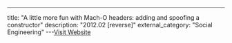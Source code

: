 ---
title: "A little more fun with Mach-O headers: adding and spoofing a constructor"
description: "2012.02 [reverse]"
external_category: "Social Engineering"
---[Visit Website](https://reverse.put.as/2012/02/06/a-little-more-fun-with-mach-o-headers-adding-and-spoofing-a-constructor/)

